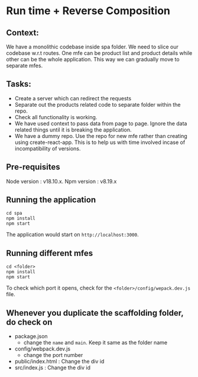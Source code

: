 # Run time + Reverse Composition

## Context:
We have a monolithic codebase inside spa folder. We need to slice our codebase w.r.t routes. One mfe can be product list and product details while other can be the whole application. This way we can gradually move to separate mfes.

## Tasks:
- Create a server which can redirect the requests
- Separate out the products related code to separate folder within the repo.
- Check all functionality is working.
- We have used context to pass data from page to page. Ignore the data related things until it is breaking the application.
- We have a dummy repo. Use the repo for new mfe rather than creating using create-react-app. This is to help us with time involved incase of incompatibility of versions.

## Pre-requisites
Node version : v18.10.x. 
Npm version : v8.19.x

## Running the application
```
cd spa
npm install
npm start
```

The application would start on `http://localhost:3000`.

## Running different mfes
```
cd <folder>
npm install
npm start
```

To check which port it opens, check for the `<folder>/config/wepack.dev.js` file.

## Whenever you duplicate the scaffolding folder, do check on
- package.json
    - change the `name` and `main`. Keep it same as the folder name
- config/webpack.dev.js
    - change the port number
- public/index.html : Change the div id
- src/index.js : Change the div id
